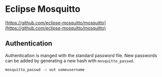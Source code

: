 # Eclipse Mosquitto

[https://github.com/eclipse-mosquitto/mosquitto](https://github.com/eclipse-mosquitto/mosquitto)

## Authentication

Authentication is manged with the standard password file. New passwords can be
added by generating a new hash with `mosquitto_passwd`.

```sh
mosquitto_passwd -c out someusername
```
